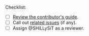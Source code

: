 Checklist:
- [ ] [Review the contributor's guide](https://github.com/GamesRightMeow/playbit/blob/main/docs/contributing.md).
- [ ] Call out [related issues](https://github.com/GamesRightMeow/playbit/issues) (if any).
- [ ] Assign @SHiLLySiT as a reviewer.